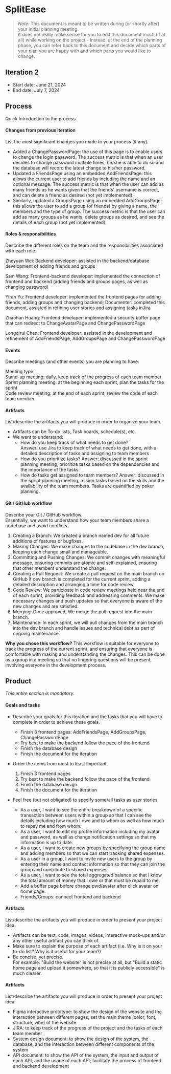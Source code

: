 ﻿# SplitEase

 > _Note:_ This document is meant to be written during (or shortly after) your initial planning meeting.     
 > It does not really make sense for you to edit this document much (if at all) while working on the project - Instead, at the end of the planning phase, you can refer back to this document and decide which parts of your plan you are happy with and which parts you would like to change.


## Iteration 2

 * Start date: June 21, 2024
 * End date: July 7, 2024

## Process

Quick Introduction to the process

#### Changes from previous iteration

List the most significant changes you made to your process (if any).

 * Added a ChangePasswordPage: the use of this page is to enable users to change the login password. The success metric is that when an user decides to change password multiple times, he/she is able to do so and the database will record the latest change to his/her password.
 * Updated a FriendsPage using an embedded AddFriendsPage: this allows the current user to add friends by including the name and an optional message. The success metric is that when the user can add as many friends as he wants given that the friends' username is correct, and can delete a friend as desired (not yet implemented).
 * Similarly, updated a GroupsPage using an embedded AddGroupsPage: this allows the user to add a group (of friends) by giving a name, the members and the type of group. The success metric is that the user can add as many groups as he wants, delete groups as desired, and see the details of each group (not yet implemented).

#### Roles & responsibilities

Describe the different roles on the team and the responsibilities associated with each role.

Zheyuan Wei: 
Backend developer: assisted in the backend/database development of adding friends and groups

Sam Wang: 
Frontend-backend developer: implemented the connection of frontend and backend (adding friends and groups pages, as well as changing password)

Yiran Yu: 
Frontend developer: implemented the frontend pages for adding friends, adding groups and changing backend; 
Documenter: completed this document, assisted in refining user stories and assigning tasks inJira

Zhaohan Huang:
Frontend developer: implemented a security buffer page that can redirect to ChangeAvatarPage and ChangePasswordPage

Longqirui Chen:
Frontend developer: assisted in the development and refinement of AddFriendsPage, AddGroupsPage and ChangePasswordPage




#### Events

Describe meetings (and other events) you are planning to have:

Meeting type:  
Stand-up meeting: daily, keep track of the progress of each team member  
Sprint planning meeting: at the beginning each sprint, plan the tasks for the sprint  
Code review meeting: at the end of each sprint, review the code of each team member

#### Artifacts

List/describe the artifacts you will produce in order to organize your team.       

 * Artifacts can be To-do lists, Task boards, schedule(s), etc.
 * We want to understand:
   * How do you keep track of what needs to get done?  
   Answer: use Jira to keep track of what needs to get done, with a detailed description of tasks and assigning to team members
   * How do you prioritize tasks?
   Answer: discussed in the sprint planning meeting, prioritize tasks based on the dependencies and the importance of the tasks
   * How do tasks get assigned to team members?
   Answer: discussed in the sprint planning meeting, assign tasks based on the skills and the availability of the team members. Tasks are quantified by poker planning.

#### Git / GitHub workflow

Describe your Git / GitHub workflow.     
Essentially, we want to understand how your team members share a codebase and avoid conflicts.

   1.	Creating a Branch: We created a branch named dev for all future additions of features or bugfixes.
   2.	Making Changes: We make changes to the codebase in the dev branch, keeping each change small and manageable.
   3.	Committing and Pushing Changes: We commit changes with meaningful message, ensuring commits are atomic and self-explained, ensuring that other members understand the change.
   4.	Creating a Pull Request: We create a pull request on the main branch on GitHub if dev branch is completed for the current sprint, adding a detailed description and arranging a time for code review.
   5.	Code Review: We participate in code review meetings held near the end of each sprint, providing feedback and addressing comments. We make necessary changes and push updates so that everyone is aware of the new changes and are satisfied.
   6.	Merging: Once approved, We merge the pull request into the main branch.
   7.	Maintenance: In each sprint, we will pull changes from the main branch into the dev branch and handle issues and technical debt as part of ongoing maintenance.

**Why you chose this workflow?**
This workflow is suitable for everyone to track the progress of the current sprint, and ensuring that everyone is comfortable with making and understanding the changes. This can be done as a group in a meeting so that no lingering questions will be present, involving everyone in the development process.   


## Product

_This entire section is mandatory._


#### Goals and tasks

* Describe your goals for this iteration and the tasks that you will have to complete in order to achieve these goals.
  * Finish 3 frontend pages: AddFriendsPage, AddGroupsPage, ChangePasswordPage
  * Try best to make the backend follow the pace of the frontend
  * Finish the database design
  * Finish the document for the iteration

* Order the items from most to least important.
  1. Finish 3 frontend pages
  2. Try best to make the backend follow the pace of the frontend
  3. Finish the database design
  4. Finish the document for the iteration

* Feel free (but not obligated) to specify some/all tasks as user stories.
  * As a user, I want to see the entire breakdown of a specific transaction between users within a group so that I can see the details including how much I owe and to whom as well as how much to repay me and from whom.
  * As a user, I want to edit my profile information including my avatar and password, as well as change notification settings so that my information is up to date.
  * As a user, I want to create new groups by specifying the group name and adding members so that we can start tracking shared expenses.
  * As a user in a group, I want to invite new users to the group by entering their name and contact information so that they can join the group and contribute to shared expenses.
  * As a user, I want to see the total aggregated balance so that I know the total amount of money that I owe or that must be repaid to me.
  * Add a buffer page before change pwd/avatar after click avatar on home page.
  * Friends/Groups: connect frontend and backend

#### Artifacts

List/describe the artifacts you will produce in order to present your project idea.

 * Artifacts can be text, code, images, videos, interactive mock-ups and/or any other useful artifact you can think of.
 * Make sure to explain the purpose of each artifact (i.e. Why is it on your to-do list? Why is it useful for your team?)
 * Be concise, yet precise.         
   For example: "Build the website" is not precise at all, but "Build a static home page and upload it somewhere, so that it is publicly accessible" is much clearer.
   
#### Artifacts

List/describe the artifacts you will produce in order to present your project idea.

* Figma interactive prototype: to show the design of the website and the interaction between different pages; set the main theme (color, font, structure, vibe) of the website
* JIRA: to keep track of the progress of the project and the tasks of each team member
* System design document: to show the design of the system, the database, and the interaction between different components of the system
* API document: to show the API of the system, the input and output of each API, and the usage of each API; facilitate the process of frontend and backend development



